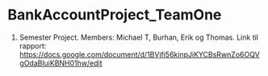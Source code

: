 # BankAccountProject_TeamOne
1. Semester Project. Members: Michael T, Burhan, Erik og Thomas.
Link til rapport: https://docs.google.com/document/d/1BVjfi56kinpJiKYCBsRwnZo6OQVgOdaBluiKBNH01hw/edit 
